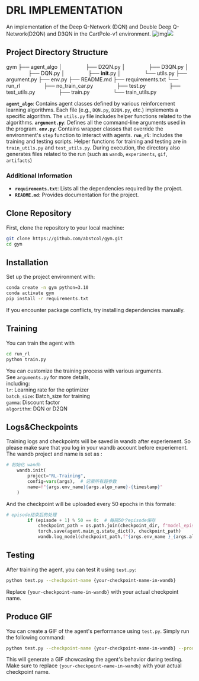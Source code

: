 # DRL IMPLEMENTATION
An implementation of the Deep Q-Network (DQN) and Double Deep Q-Network(D2QN) and D3QN in the CartPole-v1 environment.
![img](https://gitee.com/abstcol/imagebed/raw/master/20250304190112632.gif)![](https://raw.githubusercontent.com/abstcol/imagebed/main/20250309145034149.gif)


## Project Directory Structure

gym
├── agent_algo
│   &emsp;&emsp;&emsp;&emsp;  ├── D2QN.py
│   &emsp;&emsp;&emsp;&emsp;  ├── D3QN.py
│   &emsp;&emsp;&emsp;&emsp;  ├── DQN.py
│   &emsp;&emsp;&emsp;&emsp;  ├── __init__.py
│   &emsp;&emsp;&emsp;&emsp;  └── utils.py
├── argument.py
├── env.py
├── README.md
├── requirements.txt
└── run_rl
 &emsp;&emsp;&emsp;&emsp; ├── no_train_car.py
 &emsp;&emsp;&emsp;&emsp; ├── test.py
 &emsp;&emsp;&emsp;&emsp; ├── test_utils.py
 &emsp;&emsp;&emsp;&emsp; ├── train.py
 &emsp;&emsp;&emsp;&emsp; └── train_utils.py
 
**`agent_algo`**: Contains agent classes defined by various reinforcement learning algorithms. Each file (e.g., `DQN.py`, `D2QN.py`, etc.) implements a specific algorithm. The `utils.py` file includes helper functions related to the algorithms.
**`argument.py`**: Defines all the command-line arguments used in the program.
**`env.py`**: Contains wrapper classes that override the environment's `step` function to interact with agents.
**`run_rl`**: Includes the training and testing scripts. Helper functions for training and testing are in `train_utils.py` and `test_utils.py`. During execution, the directory also generates files related to the run (such as `wandb`, `experiments`, `gif`, `artifacts`)

### Additional Information

-   **`requirements.txt`**: Lists all the dependencies required by the project.
-   **`README.md`**: Provides documentation for the project.


## Clone Repository 
First, clone the repository to your local machine: 
```bash 
git clone https://github.com/abstcol/gym.git 
cd gym
```

## Installation
Set up the project environment with:

```bash
conda create -n gym python=3.10  
conda activate gym 
pip install -r requirements.txt
```
If you encounter package conflicts, try installing dependencies manually.

## Training
You can train the agent with 
```bash
cd run_rl
python train.py
```

You can customize the training process with various arguments.  
See `arguments.py` for more details, \
including:\
`lr`: Learning rate for the optimizer\
`batch_size`: Batch_size for training\
`gamma`: Discount factor\
`algorithm`: DQN or D2QN

## Logs&Checkpoints

Training logs and checkpoints will be saved in wandb after experiement.
So please make sure that you log in your wandb account before experiement.
The wandb project and name is set as :
```python
# 初始化 wandb
    wandb.init(
        project="RL-Training",
        config=vars(args),  # 记录所有超参数
        name=f"{args.env_name}{args.algo_name}-{timestamp}"
    )
```
And the checkpoint will be uploaded every 50 epochs in this formate:
```python
# episode结束后的处理
        if (episode + 1) % 50 == 0:  # 每隔50个episode保存
            checkpoint_path = os.path.join(checkpoint_dir, f"model_episode_{episode + 1}.pth")
            torch.save(agent.main_q.state_dict(), checkpoint_path)
            wandb.log_model(checkpoint_path,f"{args.env_name }_{args.algo_name}_{timestamp}",[f"average_length_{sum([env.length_queue[episode-i] for i in range(50)])/50}"])

```




## Testing
After training the agent, you can test it using `test.py`:
```bash
python test.py --checkpoint-name {your-checkpoint-name-in-wandb}
```
Replace `{your-checkpoint-name-in-wandb}` with your actual checkpoint name.

##  Produce GIF
You can create a GIF of the agent's performance using `test.py`. Simply run the following command:
```bash
python test.py --checkpoint-name {your-checkpoint-name-in-wandb} --produce-gif
```
This will generate a GIF showcasing the agent's behavior during testing. Make sure to replace `{your-checkpoint-name-in-wandb}` with your actual checkpoint name.








<!--stackedit_data:
eyJoaXN0b3J5IjpbLTE5MTgyNDc4NSwtMTMzNTU5MzYyNCwtOT
YxNTc1MzkzLC0xNzg1MTMyNTA0LDE0MTYwOTY0MDksMTM1NzEx
MTIwMywxMTY0NTQzNzc0XX0=
-->